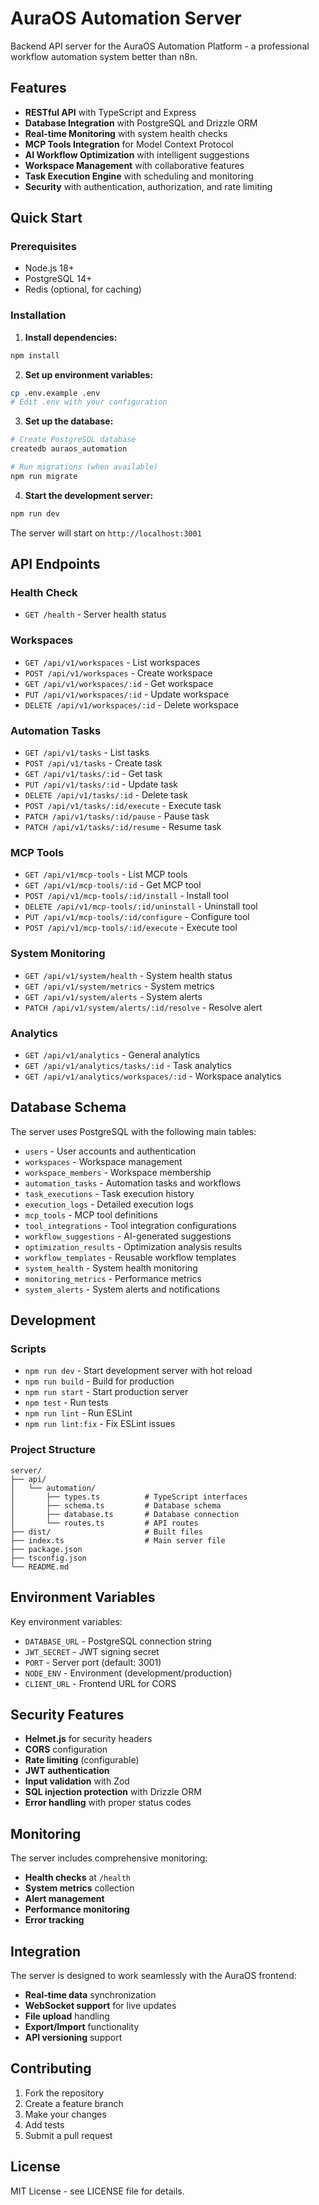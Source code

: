 # AuraOS Automation Server

Backend API server for the AuraOS Automation Platform - a professional workflow automation system better than n8n.

## Features

- **RESTful API** with TypeScript and Express
- **Database Integration** with PostgreSQL and Drizzle ORM
- **Real-time Monitoring** with system health checks
- **MCP Tools Integration** for Model Context Protocol
- **AI Workflow Optimization** with intelligent suggestions
- **Workspace Management** with collaborative features
- **Task Execution Engine** with scheduling and monitoring
- **Security** with authentication, authorization, and rate limiting

## Quick Start

### Prerequisites

- Node.js 18+ 
- PostgreSQL 14+
- Redis (optional, for caching)

### Installation

1. **Install dependencies:**
```bash
npm install
```

2. **Set up environment variables:**
```bash
cp .env.example .env
# Edit .env with your configuration
```

3. **Set up the database:**
```bash
# Create PostgreSQL database
createdb auraos_automation

# Run migrations (when available)
npm run migrate
```

4. **Start the development server:**
```bash
npm run dev
```

The server will start on `http://localhost:3001`

## API Endpoints

### Health Check
- `GET /health` - Server health status

### Workspaces
- `GET /api/v1/workspaces` - List workspaces
- `POST /api/v1/workspaces` - Create workspace
- `GET /api/v1/workspaces/:id` - Get workspace
- `PUT /api/v1/workspaces/:id` - Update workspace
- `DELETE /api/v1/workspaces/:id` - Delete workspace

### Automation Tasks
- `GET /api/v1/tasks` - List tasks
- `POST /api/v1/tasks` - Create task
- `GET /api/v1/tasks/:id` - Get task
- `PUT /api/v1/tasks/:id` - Update task
- `DELETE /api/v1/tasks/:id` - Delete task
- `POST /api/v1/tasks/:id/execute` - Execute task
- `PATCH /api/v1/tasks/:id/pause` - Pause task
- `PATCH /api/v1/tasks/:id/resume` - Resume task

### MCP Tools
- `GET /api/v1/mcp-tools` - List MCP tools
- `GET /api/v1/mcp-tools/:id` - Get MCP tool
- `POST /api/v1/mcp-tools/:id/install` - Install tool
- `DELETE /api/v1/mcp-tools/:id/uninstall` - Uninstall tool
- `PUT /api/v1/mcp-tools/:id/configure` - Configure tool
- `POST /api/v1/mcp-tools/:id/execute` - Execute tool

### System Monitoring
- `GET /api/v1/system/health` - System health status
- `GET /api/v1/system/metrics` - System metrics
- `GET /api/v1/system/alerts` - System alerts
- `PATCH /api/v1/system/alerts/:id/resolve` - Resolve alert

### Analytics
- `GET /api/v1/analytics` - General analytics
- `GET /api/v1/analytics/tasks/:id` - Task analytics
- `GET /api/v1/analytics/workspaces/:id` - Workspace analytics

## Database Schema

The server uses PostgreSQL with the following main tables:

- `users` - User accounts and authentication
- `workspaces` - Workspace management
- `workspace_members` - Workspace membership
- `automation_tasks` - Automation tasks and workflows
- `task_executions` - Task execution history
- `execution_logs` - Detailed execution logs
- `mcp_tools` - MCP tool definitions
- `tool_integrations` - Tool integration configurations
- `workflow_suggestions` - AI-generated suggestions
- `optimization_results` - Optimization analysis results
- `workflow_templates` - Reusable workflow templates
- `system_health` - System health monitoring
- `monitoring_metrics` - Performance metrics
- `system_alerts` - System alerts and notifications

## Development

### Scripts

- `npm run dev` - Start development server with hot reload
- `npm run build` - Build for production
- `npm run start` - Start production server
- `npm test` - Run tests
- `npm run lint` - Run ESLint
- `npm run lint:fix` - Fix ESLint issues

### Project Structure

```
server/
├── api/
│   └── automation/
│       ├── types.ts          # TypeScript interfaces
│       ├── schema.ts         # Database schema
│       ├── database.ts       # Database connection
│       └── routes.ts         # API routes
├── dist/                     # Built files
├── index.ts                  # Main server file
├── package.json
├── tsconfig.json
└── README.md
```

## Environment Variables

Key environment variables:

- `DATABASE_URL` - PostgreSQL connection string
- `JWT_SECRET` - JWT signing secret
- `PORT` - Server port (default: 3001)
- `NODE_ENV` - Environment (development/production)
- `CLIENT_URL` - Frontend URL for CORS

## Security Features

- **Helmet.js** for security headers
- **CORS** configuration
- **Rate limiting** (configurable)
- **JWT authentication**
- **Input validation** with Zod
- **SQL injection protection** with Drizzle ORM
- **Error handling** with proper status codes

## Monitoring

The server includes comprehensive monitoring:

- **Health checks** at `/health`
- **System metrics** collection
- **Alert management**
- **Performance monitoring**
- **Error tracking**

## Integration

The server is designed to work seamlessly with the AuraOS frontend:

- **Real-time data** synchronization
- **WebSocket support** for live updates
- **File upload** handling
- **Export/Import** functionality
- **API versioning** support

## Contributing

1. Fork the repository
2. Create a feature branch
3. Make your changes
4. Add tests
5. Submit a pull request

## License

MIT License - see LICENSE file for details.
